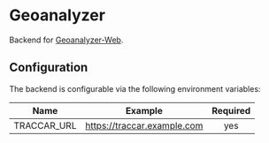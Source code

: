 # Geoanalyzer

Backend for [Geoanalyzer-Web](https://github.com/Alpha200/geoanalyzer-web).

## Configuration

The backend is configurable via the following environment variables:


| Name        | Example                     | Required |
|-------------|-----------------------------|:--------:|
| TRACCAR_URL | https://traccar.example.com | yes      |

